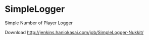 # SimpleLogger
Simple  Number of Player Logger

Download http://jenkins.haniokasai.com/job/SimpleLogger-Nukkit/
